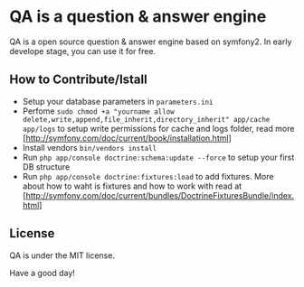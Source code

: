 QA is a question & answer engine
=================================

QA is a open source question & answer engine based on symfony2. 
In early develope stage, you can use it for free.

How to Contribute/Istall
------------------------
* Setup your database parameters in `parameters.ini`
* Perfome `sudo chmod +a "yourname allow delete,write,append,file_inherit,directory_inherit" app/cache app/logs` 
  to setup write permissions for cache and logs folder, read more [http://symfony.com/doc/current/book/installation.html]
* Install vendors `bin/vendors install`
* Run `php app/console doctrine:schema:update --force` to setup your first DB structure
* Run `php app/console doctrine:fixtures:load` to add fixtures. More about how to waht is fixtures 
  and how to work with read at [http://symfony.com/doc/current/bundles/DoctrineFixturesBundle/index.html]

License
-------
QA is under the MIT license.

Have a good day!